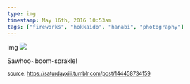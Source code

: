 ```yaml
---
type: img
timestamp: May 16th, 2016 10:53am
tags: ["fireworks", "hokkaido", "hanabi", "photography"]
---
```

img
<img src="https://saturdayxiii.github.io/media/144458734159.jpg"/>

Sawhoo~boom-sprakle!
 
      
      
      
      
      
  
<small>source: https://saturdayxiii.tumblr.com/post/144458734159</small>